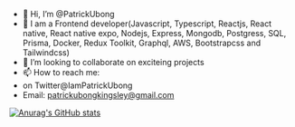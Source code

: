 - 👋 Hi, I’m @PatrickUbong
- 👀 I am a Frontend developer(Javascript, Typescript, Reactjs, React native, React native expo, Nodejs, Express, Mongodb, Postgress, SQL, Prisma, Docker, Redux Toolkit, Graphql, AWS, Bootstrapcss and Tailwindcss)
- 💞️ I’m looking to collaborate on exciteing projects
- 📫 How to reach me:
- on Twitter@IamPatrickUbong
- Email: patrickubongkingsley@gmail.com

<!---
PatrickUbong/PatrickUbong is a ✨ special ✨ repository because its `README.md` (this file) appears on your GitHub profile.
You can click the Preview link to take a look at your changes.
--->

[![Anurag's GitHub stats](https://github-readme-stats.vercel.app/api?username=bougzy )](https://github.com/anuraghazra/github-readme-stats)
